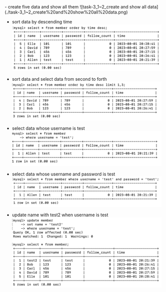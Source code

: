 <Task-3>
- create five data and show all them
![task-3_1~2_create and show all data](./task-3_1~2_create%20and%20show%20all%20data.png)

- sort data by descending time
![task-3_3_sort by time](./task-3_3_sort%20by%20time.png)

- sort data and select data from second to forth
![task-3_4_select by order and limit](./task-3_4_select%20by%20order%20and%20limit.png)

- select data whose username is test
![task-3_5_select by username](./task-3_5_select%20by%20username.png)

- select data whose username and password is test
![task-3_6_select by username and password](./task-3_6_select%20by%20username%20and%20password.png)

- update name with test2 when username is test
![task-3_7_update name](./task-3_7_update%20name.png)

